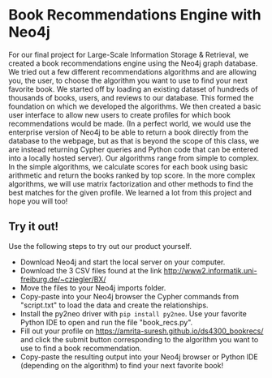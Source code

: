 # Book Recommendations Engine with Neo4j

For our final project for Large-Scale Information Storage & Retrieval, we created a book recommendations engine using the Neo4j graph database. We tried out a few different recommendations algorithms and are allowing you, the user, to choose the algorithm you want to use to find your next favorite book.
We started off by loading an existing dataset of hundreds of thousands of books, users, and reviews to our database. This formed the foundation on which we developed the algorithms. We then created a basic user interface to allow new users to create profiles for which book recommendations would be made. (In a perfect world, we would use the enterprise version of Neo4j to be able to return a book directly from the database to the webpage, but as that is beyond the scope of this class, we are instead returning Cypher queries and Python code that can be entered into a locally hosted server).
Our algorithms range from simple to complex. In the simple algorithms, we calculate scores for each book using basic arithmetic and return the books ranked by top score. In the more complex algorithms, we will use matrix factorization and other methods to find the best matches for the given profile.
We learned a lot from this project and hope you will too!

## Try it out!
Use the following steps to try out our product yourself.
- Download Neo4j and start the local server on your computer.
- Download the 3 CSV files found at the link http://www2.informatik.uni-freiburg.de/~cziegler/BX/
- Move the files to your Neo4j imports folder.
- Copy-paste into your Neo4j browser the Cypher commands from "script.txt" to load the data and create the relationships.
- Install the py2neo driver with `pip install py2neo`. Use your favorite Python IDE to open and run the file "book_recs.py".
- Fill out your profile on https://amrita-suresh.github.io/ds4300_bookrecs/ and click the submit button corresponding to the algorithm you want to use to find a book recommendation.
- Copy-paste the resulting output into your Neo4j browser or Python IDE (depending on the algorithm) to find your next favorite book!